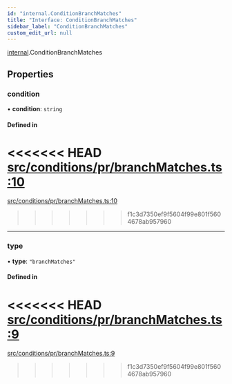 ```yaml
---
id: "internal.ConditionBranchMatches"
title: "Interface: ConditionBranchMatches"
sidebar_label: "ConditionBranchMatches"
custom_edit_url: null
---
```


[internal](../modules/internal.md).ConditionBranchMatches

## Properties

### condition

• **condition**: `string`

#### Defined in

<<<<<<< HEAD
[src/conditions/pr/branchMatches.ts:10](https://github.com/Resnovas/smartcloud/blob/b9e22a9/src/conditions/pr/branchMatches.ts#L10)
=======
[src/conditions/pr/branchMatches.ts:10](https://github.com/Resnovas/smartcloud/blob/b91f5b4/src/conditions/pr/branchMatches.ts#L10)
>>>>>>> f1c3d7350ef9f5604f99e801f5604678ab957960

___

### type

• **type**: ``"branchMatches"``

#### Defined in

<<<<<<< HEAD
[src/conditions/pr/branchMatches.ts:9](https://github.com/Resnovas/smartcloud/blob/b9e22a9/src/conditions/pr/branchMatches.ts#L9)
=======
[src/conditions/pr/branchMatches.ts:9](https://github.com/Resnovas/smartcloud/blob/b91f5b4/src/conditions/pr/branchMatches.ts#L9)
>>>>>>> f1c3d7350ef9f5604f99e801f5604678ab957960
